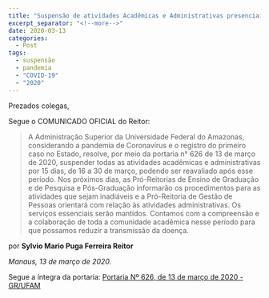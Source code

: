 ```yaml
---
title: "Suspensão de atividades Acadêmicas e Administrativas presenciais de 16/03 a 30/03 na UFAM."
excerpt_separator: "<!--more-->"
date: 2020-03-13
categories:
  - Post
tags:
  - suspensão
  - pandemia
  - "COVID-19"
  - "2020"
---
```


Prezados colegas,

Segue o COMUNICADO OFICIAL do Reitor:

<blockquote>
A Administração Superior da Universidade Federal do Amazonas, considerando a pandemia de Coronavírus e o registro do primeiro caso no Estado, resolve, por meio da portaria n° 626 de 13 de março de 2020, suspender todas as atividades acadêmicas e administrativas por 15 dias, de 16 a 30 de março, podendo ser reavaliado após esse período. Nos próximos dias, as Pró-Reitorias de Ensino de Graduação e de Pesquisa e Pós-Graduação informarão os procedimentos para as atividades que sejam inadiáveis e a Pró-Reitoria de Gestão de Pessoas orientará com relação às atividades administrativas. Os serviços essenciais serão mantidos. Contamos com a compreensão e a colaboração de toda a comunidade acadêmica nesse período para que possamos reduzir a transmissão da doença.
</blockquote>

por **Sylvio Mario Puga Ferreira Reitor**

_Manaus, 13 de março de 2020._


Segue a íntegra da portaria: [Portaria Nº 626, de 13 de março de 2020 - GR/UFAM](https://edoc.ufam.edu.br/bitstream/123456789/3061/1/SEI_23105.010531_2020_90.pdf)
